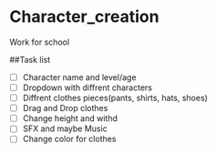 # Character_creation
Work for school

##Task list
- [ ] Character name and level/age
- [ ] Dropdown with diffrent characters
- [ ] Diffrent clothes pieces(pants, shirts, hats, shoes)
- [ ] Drag and Drop clothes
- [ ] Change height and withd
- [ ] SFX and maybe Music
- [ ] Change color for clothes
